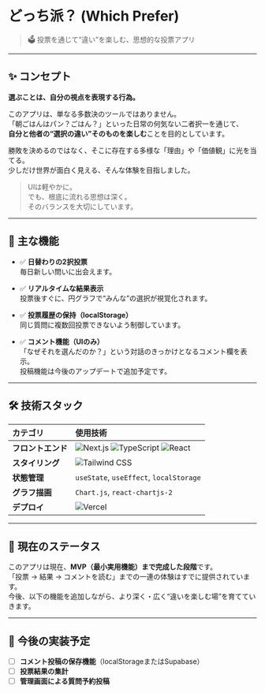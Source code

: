 # どっち派？ (Which Prefer)

> 🗳️ 投票を通じて“違い”を楽しむ、思想的な投票アプリ

---

## ✨ コンセプト

**選ぶことは、自分の視点を表現する行為。**

このアプリは、単なる多数決のツールではありません。  
「朝ごはんはパン？ごはん？」といった日常の何気ない二者択一を通じて、  
**自分と他者の“選択の違い”そのものを楽しむ**ことを目的としています。

勝敗を決めるのではなく、そこに存在する多様な「理由」や「価値観」に光を当てる。  
少しだけ世界が面白く見える、そんな体験を目指しました。

> UIは軽やかに。  
> でも、根底に流れる思想は深く。  
> そのバランスを大切にしています。

---

## 🚀 主な機能

- ✅ **日替わりの2択投票**  
  毎日新しい問いに出会えます。

- ✅ **リアルタイムな結果表示**  
  投票後すぐに、円グラフで“みんな”の選択が視覚化されます。

- ✅ **投票履歴の保持（localStorage）**  
  同じ質問に複数回投票できないよう制御しています。

- ✅ **コメント機能（UIのみ）**  
  「なぜそれを選んだのか？」という対話のきっかけとなるコメント欄を表示。  
  投稿機能は今後のアップデートで追加予定です。

---

## 🛠️ 技術スタック

| カテゴリ         | 使用技術                                                                                                                              |
| :--------------- | :------------------------------------------------------------------------------------------------------------------------------------ |
| **フロントエンド** | ![Next.js](https://img.shields.io/badge/Next.js-000000?style=for-the-badge&logo=next.js&logoColor=white) ![TypeScript](https://img.shields.io/badge/TypeScript-3178C6?style=for-the-badge&logo=typescript&logoColor=white) ![React](https://img.shields.io/badge/React-61DAFB?style=for-the-badge&logo=react&logoColor=black) |
| **スタイリング** | ![Tailwind CSS](https://img.shields.io/badge/Tailwind_CSS-06B6D4?style=for-the-badge&logo=tailwindcss&logoColor=white)                   |
| **状態管理** | `useState`, `useEffect`, `localStorage`                                                                                               |
| **グラフ描画** | `Chart.js`, `react-chartjs-2`                                                                                                         |
| **デプロイ** | ![Vercel](https://img.shields.io/badge/Vercel-000000?style=for-the-badge&logo=vercel&logoColor=white)                                     |

---

## 🧪 現在のステータス

このアプリは現在、**MVP（最小実用機能）まで完成した段階**です。  
「投票 → 結果 → コメントを読む」までの一連の体験はすでに提供されています。  
今後、以下の機能を追加しながら、より深く・広く“違いを楽しむ場”を育てていきます。

---

## 🔮 今後の実装予定

- [ ] **コメント投稿の保存機能**（localStorageまたはSupabase）
- [ ] **投票結果の集計**
- [ ] **管理画面による質問予約投稿**
